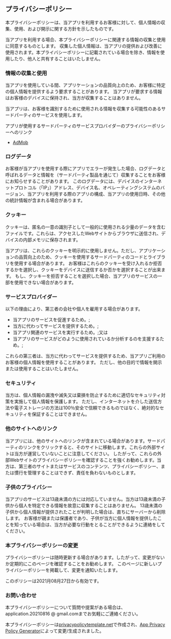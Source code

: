 ## プライバシーポリシー

本プライバシーポリシーは、当アプリを利用するお客様に対して、個人情報の収集、使用、および開示に関する方針を示したものです。

当アプリを利用する場合、本プライバシーポリシーに関連する情報の収集と使用に同意するものとします。
収集した個人情報は、当アプリの提供および改善に使用されます。本プライバシーポリシーに記載されている場合を除き、情報を使用したり、他人と共有することはいたしません。

### 情報の収集と使用

当アプリを使用している間、アプリケーションの品質向上のため、お客様に特定の個人情報を提供するよう要求することがあります。
当アプリが要求する情報はお客様のデバイスに保持され、当方が収集することはありません。

当アプリは、お客様を識別するために使用される情報を収集する可能性のあるサードパーティのサービスを使用します。

アプリが使用するサードパーティのサービスプロバイダーのプライバシーポリシーへのリンク

*   [AdMob](https://support.google.com/admob/answer/6128543?hl=en)

### ログデータ

お客様が当アプリを使用する際にアプリでエラーが発生した場合、ログデータと呼ばれるデータと情報を（サードパーティ製品を通じて）収集することをお客様にお知らせすることがあります。
このログデータには、デバイスのインターネットプロトコル（「IP」）アドレス、デバイス名、オペレーティングシステムのバージョン、当アプリを利用する際のアプリの構成、当アプリの使用日時、その他の統計情報が含まれる場合があります。 

### クッキー

クッキーは、匿名の一意の識別子として一般的に使用される少量のデータを含むファイルです。これらは、アクセスしたWebサイトからブラウザに送信され、デバイスの内部メモリに保存されます。

当アプリは、これらのクッキーを明示的に使用しません。ただし、アプリケーションの品質向上のため、クッキーを使用するサードパーティのコードとライブラリを使用する場合があります。
お客様はこれらのクッキーを受け入れるか拒否するかを選択し、クッキーをデバイスに送信するか否かを選択することが出来ます。
もし、クッキーを拒否することを選択した場合、当アプリのサービスの一部を使用できない場合があります。

### サービスプロバイダー

以下の理由により、第三者の会社や個人を雇用する場合があります。

* 当アプリのサービスを促進するため。;
* 当方に代わってサービスを提供するため。;
* 当アプリ関連のサービスを実行するため。;又は
* 当アプリのサービスがどのように使用されているか分析するのを支援するため。;

これらの第三者は、当方に代わってサービスを提供するため、当アプリご利用のお客様の個人情報を使用することがあります。
ただし、他の目的で情報を開示または使用することはいたしません。

### セキュリティ

当方は、個人情報の漏洩や滅失又は棄損を防止するために適切なセキュリティ対策を実施して個人情報を保護します。
ただし、インターネットを介した送信方法や電子ストレージの方法は100％安全で信頼できるものではなく、絶対的なセキュリティを保証することはできません。

### 他のサイトへのリンク

当アプリには、他のサイトへのリンクが含まれている場合があります。サードパーティのリンクをクリックすると、そのサイトに移動します。これらの外部サイトは当方が運営していないことに注意してください。
したがって、これらの外部Webサイトのプライバシーポリシーを確認することを強くお勧めします。当方は、第三者のサイトまたはサービスのコンテンツ、プライバシーポリシー、または慣行を管理することはできず、責任を負わないものとします。

### 子供のプライバシー

当アプリのサービスは13歳未満の方には対応していません。当方は13歳未満の子供から個人を特定できる情報を故意に収集することはありません。
13歳未満の子供から個人情報が提供されたことが判明した場合は、直ちにサーバーから削除します。
お客様が親または保護者であり、子供が当方に個人情報を提供したことを知っている場合は、当方が必要な行動をとることができるように連絡をしてください。

### 本プライバシーポリシーの変更

プライバシーポリシーは随時更新する場合があります。したがって、変更がないか定期的にこのページを確認することをお勧めします。
このページに新しいプライバシーポリシーを掲載して、変更を通知いたします。

このポリシーは2021月08月27日から有効です。

### お問い合わせ

本プライバシーポリシーについて質問や提案がある場合は、application.20210816 @ gmail.comまでお気軽にご連絡ください。

本プライバシーポリシーは[privacypolicytemplate.net](https://privacypolicytemplate.net)で作成され、[App Privacy Policy Generator](https://app-privacy-policy-generator.nisrulz.com/)によって変更/生成されました。

